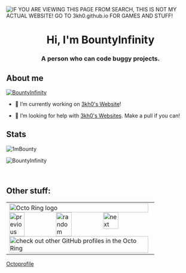 <img alt="IF YOU ARE VIEWING THIS PAGE FROM SEARCH, THIS IS NOT MY ACTUAL WEBSITE! GO TO 3kh0.github.io FOR GAMES AND STUFF!" src="https://readme-typing-svg.herokuapp.com?vCenter=true&lines=Hello!+I+am+1mBounty!;HTML+Coder;JavaScript+Game+maker;I'm good at making buggy projects!">
<h1 align="center">Hi, I'm BountyInfinity</h1>
<h3 align="center">A person who can code buggy projects.</h3>
<h2>About me</h2>
<p align="left"> <a href="https://github.com/ryo-ma/github-profile-trophy"><img src="https://github-profile-trophy.vercel.app/?username=Bountylnfinity&no-frame=trueno-bg=true" alt="BountyInfinity" /></a></p>

- 🔭 I’m currently working on [3kh0's Website](https://github.com/3kh0/3kh0.github.io)!

- 🤝 I’m looking for help with [3kh0's Websites](https://github.com/3kh0/3kh0.github.io/). Make a pull if you can!

<h2 align="left">Stats</h2>

<p><img  src="https://github-readme-stats.vercel.app/api/top-langs?username=1mBounty&show_icons=true&theme=dark&locale=en&langs_count=10&layout=compact" alt="1mBounty" /></p>
<p><img src="https://github-readme-streak-stats.herokuapp.com/?user=Bountylnfinity&theme=dark" alt="BountyInfinity" /></p><br>
  </html>

## Other stuff: <br>

<table><tbody><tr><td><a href="https://octo-ring.com/"><img src="https://octo-ring.com/static/img/widget/top.png" width="99%" alt="Octo Ring logo" align="top"></a><br><a href="https://octo-ring.com/p/3kh0/prev"><img src="https://octo-ring.com/static/img/widget/prev.png" width="33%" alt="previous" align="top" title="previous profile"></a><a href="https://octo-ring.com/p/3kh0/random"><img src="https://octo-ring.com/static/img/widget/random.png" width="33%" alt="random" align="top" title="random profile"></a><a href="https://octo-ring.com/p/3kh0/next"><img src="https://octo-ring.com/static/img/widget/next.png" width="33%" alt="next" align="top" title="next profile"></a><br><a href="https://octo-ring.com/"><img src="https://octo-ring.com/static/img/widget/bottom.png" width="99%" alt="check out other GitHub profiles in the Octo Ring" align="top"></a></td></tr></tbody></table>

<a href="https://octoprofile.vercel.app/user?id=Bountylnfinity">Octoprofile</a>
</html>

